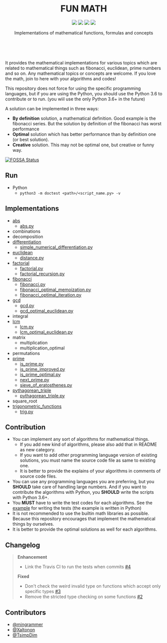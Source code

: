<br><br>

<h1 align="center">FUN MATH</h1>

<p align="center">
  <a href="/LICENSE"><img src="https://img.shields.io/badge/license-MIT-blue.svg"/></a>
  <a href="https://app.fossa.io/projects/git%2Bgithub.com%2Fmingrammer%2Ffunmath?ref=badge_shield" alt="FOSSA Status"><img src="https://app.fossa.io/api/projects/git%2Bgithub.com%2Fmingrammer%2Ffunmath.svg?type=shield"/></a>
  <a href="https://docs.python.org/3/index.html"><img src="https://img.shields.io/badge/python-3.6-blue.svg"/></a>
<a href="https://app.fossa.io/projects/git%2Bgithub.com%2Fmingrammer%2Ffunmath?ref=badge_shield" alt="FOSSA Status"><img src="https://app.fossa.io/api/projects/git%2Bgithub.com%2Fmingrammer%2Ffunmath.svg?type=shield"/></a>
</p>

<p align="center">
  Implementations of mathematical functions, formulas and concepts
</p>

<br><br><br>

It provides the mathematical implementations for various topics which are related to mathematical things such as fibonacci, euclidean, prime numbers and so on. Any mathematical topics or concepts are welcome. If you love the math, join to here with your algorithms and codes!

This repository does not force for using the specific programming languages, but if you are using the Python, you should use the Python 3.6 to contribute or to run. (you wiil use the only Python 3.6+ in the future)

A solution can be implemented in three ways:

- **By definition** solution, a mathematical definition. Good example is the fibonacci series. But the solution by definition of the fibonacci has worst performance
- **Optimal** solution which has better performance than by definition one (or best solution).
- **Creative** solution. This may not be optimal one, but creative or funny way.


[![FOSSA Status](https://app.fossa.io/api/projects/git%2Bgithub.com%2Fmingrammer%2Ffunmath.svg?type=large)](https://app.fossa.io/projects/git%2Bgithub.com%2Fmingrammer%2Ffunmath?ref=badge_large)

## Run

* Python
  * `python3 -m doctest <path>/<script_name.py> -v`

## Implementations

* [abs](abs)
  * [abs.py](abs/abs.py)
* combinations
* decomposition
* [differentiation](differentiation)
  * [simple_numerical_differentiation.py](differentiation/simple_numerical_differentiation.py)
* [euclidean](euclidean)
  * [distance.py](euclidean/distance.py)
* [factorial](factorial)
  * [factorial.py](factorial/factorial.py)
  * [factorial_recursion.py](factorial/factorial_recursion.py)
* [fibonacci](fibonacci)
  * [fibonacci.py](fibonacci/fibonacci.py)
  * [fibonacci_optimal_memoization.py](fibonacci/fibonacci_optimal_memoization.py)
  * [fibonacci_optimal_iteration.py](fibonacci/fibonacci_optimal_iteration.py)
* [gcd](gcd)
  * [gcd.py](gcd/gcd.py)
  * [gcd_optimal_euclidean.py](gcd/gcd_optimal_euclidean.py)
* integral
* [lcm](lcm)
  * [lcm.py](lcm/lcm.py)
  * [lcm_optimal_euclidean.py](lcm/lcm_optimal_euclidean.py)
* matrix
  * multiplication
  * multiplication_optimal
* permutations
* [prime](prime)
  * [is_prime.py](prime/is_prime.py)
  * [is_prime_improved.py](prime/is_prime_improved.py)
  * [is_prime_optimal.py](prime/is_prime_optimal.py)
  * [next_prime.py](prime/next_prime.py)
  * [sieve_of_eratosthenes.py](prime/sieve_of_eratosthenes.py)
* [pythagorean_triple](pythagorean_triple)
  * [pythagorean_triple.py](pythagorean_triple/pythagorean_triple.py)
* square_root
* [trigonometric_functions](trigonometric_functions)
  * [trig.py](trigonometric_functions/trig.py)

## Contribution

* You can implement any sort of algorithms for mathematical things.
  * If you add new kind of algorithms, please also add that in README as new category.
  * If you want to add other programming language version of existing solutions, you must name the source code file as same to existing one.
  * It is better to provide the explains of your algorithms in comments of source code files.
* You can use any programming languages you are preferring, but you **SHOULD** take care of handling large numbers. And if you want to contribute the algorithms with Python, you **SHOULD** write the scripts with Python 3.6+.
* You **MUST** have to write the test codes for each algorithms. See the [example](fibonacci/fibonacci_optimal_memoization.py) for writing the tests (the example is written in Python)
* It is not recommended to use the builtin math libraries as possible. Because this repository encourages that implement the mathematical things by ourselves.
* It is better to provide the optimal solutions as well for each algorithms.

## Changelog
> **Enhancement**
> - Link the Travis CI to run the tests when commits [#4](../../issues/4)
>
> **Fixed**
> - Don't check the weird invalid type on functions which accept only specific types [#3](../../issues/3)
> - Remove the stricted type checking on some functions [#2](../../issues/2)

## Contributors

- [@mingrammer](https://github.com/mingrammer)
- [@Xaltonon](https://github.com/Xaltonon )
- [@TsimpDim](https://github.com/TsimpDim)